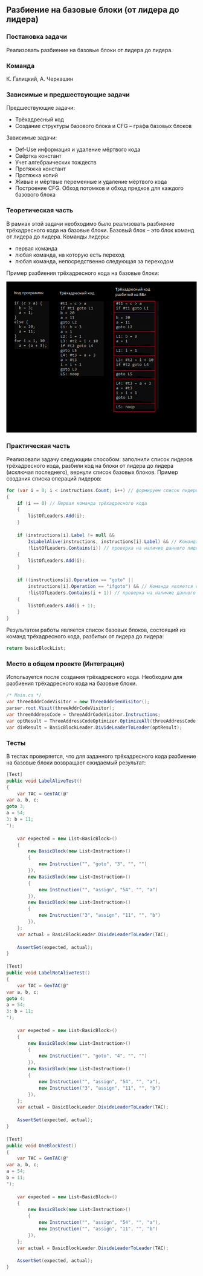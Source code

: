 ## Разбиение на базовые блоки (от лидера до лидера)

### Постановка задачи
Реализовать разбиение на базовые блоки от лидера до лидера.

### Команда
К. Галицкий, А. Черкашин

### Зависимые и предшествующие задачи
Предшествующие задачи:

* Трёхадресный код
* Создание структуры базового блока и CFG – графа базовых блоков

Зависимые задачи:

* Def-Use информация и удаление мёртвого кода
* Свёртка констант
* Учет алгебраических тождеств
* Протяжка констант
* Протяжка копий
* Живые и мёртвые переменные и удаление мёртвого кода
* Построение CFG. Обход потомков и обход предков для каждого базового блока

### Теоретическая часть
В рамках этой задачи необходимо было реализовать разбиение трёхадресного кода на базовые блоки.
Базовый блок – это блок команд от лидера до лидера.
Команды лидеры:

* первая команда
* любая команда, на которую есть переход
* любая команда, непосредственно следующая за переходом

Пример разбиения трёхадресного кода на базовые блоки:

![Пример разбиения](2_BasicBlockLeader/pic1.jpg)

### Практическая часть
Реализовали задачу следующим способом: заполнили список лидеров трёхадресного кода, разбили код на блоки от лидера до лидера (исключая последнего), вернули список базовых блоков. 
Пример создания списка операций лидеров:
```csharp
for (var i = 0; i < instructions.Count; i++) // формируем список лидеров
{
    if (i == 0) // Первая команда трёхадресного кода
    {
        listOfLeaders.Add(i);
    }

    if (instructions[i].Label != null &&
        IsLabelAlive(instructions, instructions[i].Label) && // Команда содержит метку, на которую существует переход
        !listOfLeaders.Contains(i)) // проверка на наличие данного лидера в списке лидеров
    {
        listOfLeaders.Add(i);
    }

    if ((instructions[i].Operation == "goto" ||
        instructions[i].Operation == "ifgoto") && // Команда является следующей после операции перехода (goto или ifgoto)
        !listOfLeaders.Contains(i + 1)) // проверка на наличие данного лидера в списке лидеров
    {
        listOfLeaders.Add(i + 1);
    }
}
```

Результатом работы является список базовых блоков, состоящий из команд трёхадресного кода, разбитых от лидера до лидера:
```csharp
return basicBlockList;
```

### Место в общем проекте (Интеграция)
Используется после создания трёхадресного кода. Необходим для разбиения трёхадресного кода на базовые блоки.
```csharp
/* Main.cs */
var threeAddrCodeVisitor = new ThreeAddrGenVisitor();
parser.root.Visit(threeAddrCodeVisitor);
var threeAddressCode = threeAddrCodeVisitor.Instructions;
var optResult = ThreeAddressCodeOptimizer.OptimizeAll(threeAddressCode);
var divResult = BasicBlockLeader.DivideLeaderToLeader(optResult);
```

### Тесты
В тестах проверяется, что для заданного трёхадресного кода разбиение на базовые блоки возвращает ожидаемый результат:
```csharp
[Test]
public void LabelAliveTest()
{
    var TAC = GenTAC(@"
var a, b, c;
goto 3;
a = 54;
3: b = 11;
");

    var expected = new List<BasicBlock>()
    {
        new BasicBlock(new List<Instruction>()
        {
            new Instruction("", "goto", "3", "", "")
        }),
        new BasicBlock(new List<Instruction>()
        {
            new Instruction("", "assign", "54", "", "a")
        }),
        new BasicBlock(new List<Instruction>()
        {
            new Instruction("3", "assign", "11", "", "b")
        }),
    };
    var actual = BasicBlockLeader.DivideLeaderToLeader(TAC);

    AssertSet(expected, actual);
}

[Test]
public void LabelNotAliveTest()
{
    var TAC = GenTAC(@"
var a, b, c;
goto 4;
a = 54;
3: b = 11;
");

    var expected = new List<BasicBlock>()
    {
        new BasicBlock(new List<Instruction>()
        {
            new Instruction("", "goto", "4", "", "")
        }),
        new BasicBlock(new List<Instruction>()
        {
            new Instruction("", "assign", "54", "", "a"),
            new Instruction("3", "assign", "11", "", "b")
        }),
    };
    var actual = BasicBlockLeader.DivideLeaderToLeader(TAC);

    AssertSet(expected, actual);
}

[Test]
public void OneBlockTest()
{
    var TAC = GenTAC(@"
var a, b, c;
a = 54;
b = 11;
");

    var expected = new List<BasicBlock>()
    {
        new BasicBlock(new List<Instruction>()
        {
            new Instruction("", "assign", "54", "", "a"),
            new Instruction("", "assign", "11", "", "b")
        }),
    };
    var actual = BasicBlockLeader.DivideLeaderToLeader(TAC);

    AssertSet(expected, actual);
}
```
